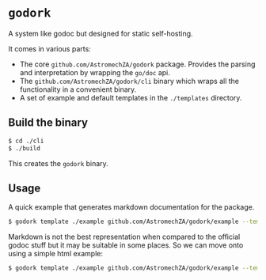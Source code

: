 # `godork`

A system like godoc but designed for static self-hosting.

It comes in various parts:

- The core `github.com/AstromechZA/godork` package. Provides the parsing and interpretation by wrapping the `go/doc`
api.
- The `github.com/AstromechZA/godork/cli` binary which wraps all the functionality in a convenient binary.
- A set of example and default templates in the `./templates` directory.

## Build the binary

```bash
$ cd ./cli
$ ./build
```

This creates the `godork` binary.

## Usage

A quick example that generates markdown documentation for the package.

```bash
$ godork template ./example github.com/AstromechZA/godork/example --template ./templates/markdown.md.template > example.md
```

Markdown is not the best representation when compared to the official godoc stuff but it may be suitable in some places.
So we can move onto using a simple html example:

```bash
$ godork template ./example github.com/AstromechZA/godork/example --template ./templates/milligram.html.template --html-mode > example.html
```
